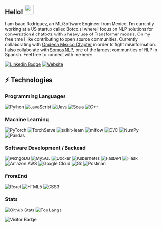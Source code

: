 ## Hello! <img src="https://raw.githubusercontent.com/aemmadi/aemmadi/master/wave.gif" width="30">

I am Isaac Rodríguez, an ML/Software Engineer from Mexico. I'm currently working at a US startup called Botco.ai
where I focus on NLP solutions for conversational chatbots with a heavy use of Transformer models.
On my free time I like contributing to open source communities.
Currently collaborating with [Omdena Mexico Chapter](https://omdena.com/local-chapters/mexico-chapter/) in order to fight misinformation.
I also collaborate with [Somos NLP](https://somosnlp.org/core-team), one of the largest communities of NLP in Spanish.
Feel free to connect with me here:

[![Linkedin Badge](https://img.shields.io/badge/-IsaacRodriguez-blue?style=flat-square&logo=Linkedin&logoColor=white&link=https://www.linkedin.com/in/isaacrodgz/)](https://www.linkedin.com/in/isaacrodgz/)
[![Website](https://img.shields.io/badge/Website-isaacrodgz.github.io-informational?style=flat-square&color=black&logo=vercel&logoColor=white)](https://isaacrodgz.github.io)

## ⚡ Technologies

### Programming Languages

![Python](https://img.shields.io/badge/-Python-black?style=flat-square&logo=Python)
![JavaScript](https://img.shields.io/badge/-JavaScript-black?style=flat-square&logo=javascript)
![Java](https://img.shields.io/badge/-java-E34A86?style=flat-square&logo=java)
![Scala](https://img.shields.io/badge/scala-%23DC322F.svg?style=flat-square&logo=scala&logoColor=white)
![C++](https://img.shields.io/badge/c++-%2300599C.svg?style=flat-square&logo=c%2B%2B&logoColor=white)

### Machine Learning

![PyTorch](https://img.shields.io/badge/PyTorch-%23EE4C2C.svg?style=flat-square&logo=PyTorch&logoColor=white)
![TorchServe](https://img.shields.io/badge/TorchServe-%23EE4C2C.svg?style=flat-square)
![scikit-learn](https://img.shields.io/badge/scikit--learn-%23F7931E.svg?style=flat-square&logo=scikit-learn&logoColor=white)
![mlflow](https://img.shields.io/badge/mlflow-%23d9ead3.svg?style=flat-square&logo=numpy&logoColor=blue)
![DVC](https://img.shields.io/badge/DVC-%23150458.svg?style=flat-square)
![NumPy](https://img.shields.io/badge/numpy-%23013243.svg?style=flat-square&logo=numpy&logoColor=white)
![Pandas](https://img.shields.io/badge/pandas-%23150458.svg?style=flat-square&logo=pandas&logoColor=white)

### Software Development / Backend

![MongoDB](https://img.shields.io/badge/-MongoDB-black?style=flat-square&logo=mongodb)
![MySQL](https://img.shields.io/badge/-MySQL-black?style=flat-square&logo=mysql)
![Docker](https://img.shields.io/badge/-Docker-black?style=flat-square&logo=docker)
![Kubernetes](https://img.shields.io/badge/kubernetes-%23326ce5.svg?style=flat-square&logo=kubernetes&logoColor=white)
![FastAPI](https://img.shields.io/badge/FastAPI-005571?style=flat-square&logo=fastapi)
![Flask](https://img.shields.io/badge/flask-%23000.svg?style=flat-square&logo=flask&logoColor=white)
![Amazon AWS](https://img.shields.io/badge/Amazon%20AWS-232F3E?style=flat-square&logo=amazon-aws)
![Google Cloud](https://img.shields.io/badge/Google%20Cloud-black?style=flat-square&logo=google-cloud)
![Git](https://img.shields.io/badge/-Git-black?style=flat-square&logo=git)
![Postman](https://img.shields.io/badge/Postman-FF6C37?style=flat-square&logo=postman&logoColor=white)

### FrontEnd

![React](https://img.shields.io/badge/-React-black?style=flat-square&logo=react)
![HTML5](https://img.shields.io/badge/-HTML5-E34F26?style=flat-square&logo=html5&logoColor=white)
![CSS3](https://img.shields.io/badge/-CSS3-1572B6?style=flat-square&logo=css3)

### Stats

![Github Stats](https://github-readme-stats.vercel.app/api?username=isaacrodgz&count_private=true&show_icons=true&include_all_commits=true)
![Top Langs](https://github-readme-stats.vercel.app/api/top-langs/?username=IsaacRodgz&hide=TeX&layout=compact)

![Visitor Badge](https://visitor-badge.laobi.icu/badge?page_id=IsaacRodgz.IsaacRodgz)
